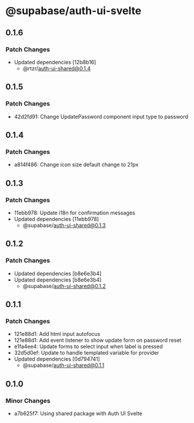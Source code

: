 # @supabase/auth-ui-svelte

## 0.1.6

### Patch Changes

- Updated dependencies [12b8b16]
  - @rtzr/auth-ui-shared@0.1.4

## 0.1.5

### Patch Changes

- 42d2fd91: Change UpdatePassword component input type to password

## 0.1.4

### Patch Changes

- a814f486: Change icon size default change to 21px

## 0.1.3

### Patch Changes

- 11ebb978: Update i18n for confirmation messages
- Updated dependencies [11ebb978]
  - @supabase/auth-ui-shared@0.1.3

## 0.1.2

### Patch Changes

- Updated dependencies [b8e6e3b4]
- Updated dependencies [b8e6e3b4]
  - @supabase/auth-ui-shared@0.1.2

## 0.1.1

### Patch Changes

- 121e88d1: Add html input autofocus
- 121e88d1: Add event listener to show update form on password reset
- e1fa4ee4: Update forms to select input when label is pressed
- 32d5d0ef: Update to handle templated variable for provider
- Updated dependencies [0d794741]
  - @supabase/auth-ui-shared@0.1.1

## 0.1.0

### Minor Changes

- a7b625f7: Using shared package with Auth UI Svelte
